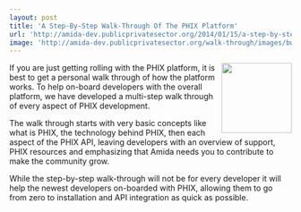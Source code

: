```yaml
---
layout: post
title: 'A Step-By-Step Walk-Through Of The PHIX Platform'
url: 'http://amida-dev.publicprivatesector.org/2014/01/15/a-step-by-step-walk-through-of-the-phix-platform/'
image: 'http://amida-dev.publicprivatesector.org/walk-through/images/bw-walking.png'
---
```


<img src="http://amida-dev.publicprivatesector.org/walk-through/images/bw-walking.png" align="right" width="125" />

If you are just getting rolling with the PHIX platform, it is best to get a personal walk through of how the platform works. To help on-board developers with the overall platform, we have developed a multi-step walk through of every aspect of PHIX development.

The walk through starts with very basic concepts like what is PHIX, the technology behind PHIX, then each aspect of the PHIX API, leaving developers with an overview of support, PHIX resources and emphasizing that Amida needs you to contribute to make the community grow.

While the step-by-step walk-through will not be for every developer it will help the newest developers on-boarded with PHIX, allowing them to go from zero to installation and API integration as quick as possible.
